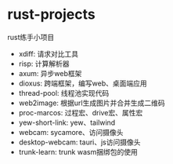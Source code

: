 # rust-projects
rust练手小项目

- xdiff: 请求对比工具
- risp: 计算解析器
- axum: 异步web框架
- dioxus: 跨端框架，编写web、桌面端应用
- thread-pool: 线程池实现代码
- web2image: 根据url生成图片并合并生成二维码
- proc-marcos: 过程宏、drive宏、属性宏
- yew-short-link: yew、tailwind
- webcam: sycamore、访问摄像头
- desktop-webcam: tauri、js访问摄像头
- trunk-learn: trunk wasm捆绑包的使用